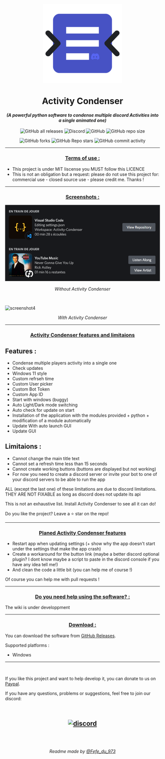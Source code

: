 <p align="center"><img src="main.png" alt="icon-launcher"></p>

<h1 align="center">Activity Condenser</h1>

#### [<p align="center">]() *(A powerful python software to condense multiple discord Activities into a single animated one)*
[<p align="center">]()
![GitHub all releases](https://img.shields.io/github/downloads/Fefedu973/Activity-Condenser/total?style=for-the-badge)
![Discord](https://img.shields.io/discord/807892248935006208?style=for-the-badge)
![GitHub](https://img.shields.io/github/license/Fefedu973/Activity-Condenser?style=for-the-badge)
![GitHub repo size](https://img.shields.io/github/repo-size/Fefedu973/Activity-Condenser?style=for-the-badge)
[<p align="center">]()
![GitHub forks](https://img.shields.io/github/forks/Fefedu973/Activity-Condenser?style=for-the-badge)
![GitHub Repo stars](https://img.shields.io/github/stars/Fefedu973/Activity-Condenser?style=for-the-badge)
![GitHub commit activity](https://img.shields.io/github/commit-activity/w/Fefedu973/Activity-Condenser?style=for-the-badge)


---
### **<ins><p align="center">Terms of use :</p>**
- This project is under MIT liscense you MUST follow this LICENCE
- This is not an obligation but a request: please do not use this project for: commercial use - closed source use - please credit me. Thanks !

---

### **<ins><p align="center">Screenshots :</p>**


<img src="without.png" alt="screenshot3"><p align="center"> *Without Activity Condenser*

&nbsp;

<img src="with.gif" alt="screenshot4"><p align="center"> *With Activity Condenser*

---

### **<ins><p align="center">Activity Condenser features and limitaions</p>**

## **Features :**
- Condense multiple players activity into a single one
- Check updates 
- Windows 11 style
- Custom refrseh time
- Custom User picker
- Custom Bot Token
- Custom App ID
- Start with windows (buggy)
- Auto Light/Dark mode switching
- Auto check for update on start
- Installation of the application with the modules provided + python + modification of a module automatically
- Update With auto launch GUI
- Update GUI

## **Limitaions :**
- Cannot change the main title text
- Cannot set a refresh time less than 15 seconds
- Cannot create working buttons (buttons are displayed but not working)
- For now you need to create a discord server or invite your bot to one of your discord servers to be able to run the app

ALL (except the last one) of these limitations are due to discord limitations. THEY ARE NOT FIXABLE as long as discord does not update its api

This is not an exhaustive list. Install Activity Condenser to see all it can do!
  
Do you like the project? Leave a ⭐ star on the repo!

---

### **<ins><p align="center">Planed Activity Condenser features</p>**

- Restart app when updating settings (+ show why the app doesn't start under the settings that make the app crash)
- Create a workaround for the button link (maybe a better discord optional plugin? I dont know maybe a script to paste in the discord console if you have any idea tell me!)
- And clean the code a little bit (you can help me of course !)

Of course you can help me with pull requests !

---

### **<ins><p align="center">Do you need help using the software? :</p>**

The wiki is under developpment

---
### **<ins><p align="center">Download :</p>**

You can download the software from [GitHub Releases](https://github.com/Fefedu973/Activity-Condeser/releases).

Supported platforms :

- Windows 

---

<br>

If you like this project and want to help develop it, you can donate to us on [Paypal](https://www.paypal.me/).

If you have any questions, problems or suggestions, feel free to join our discord:

<br>

[<p align="center"><img src="https://discordapp.com/api/guilds/807892248935006208/embed.png?style=banner2" alt="discord">](https://discord.gg/Q8tSgzvDWQ) 
---

<br>
<br>

[<p align="center">]() *Readme made by [@Fefe_du_973](https://github.com/Fefedu973)*  </p>

